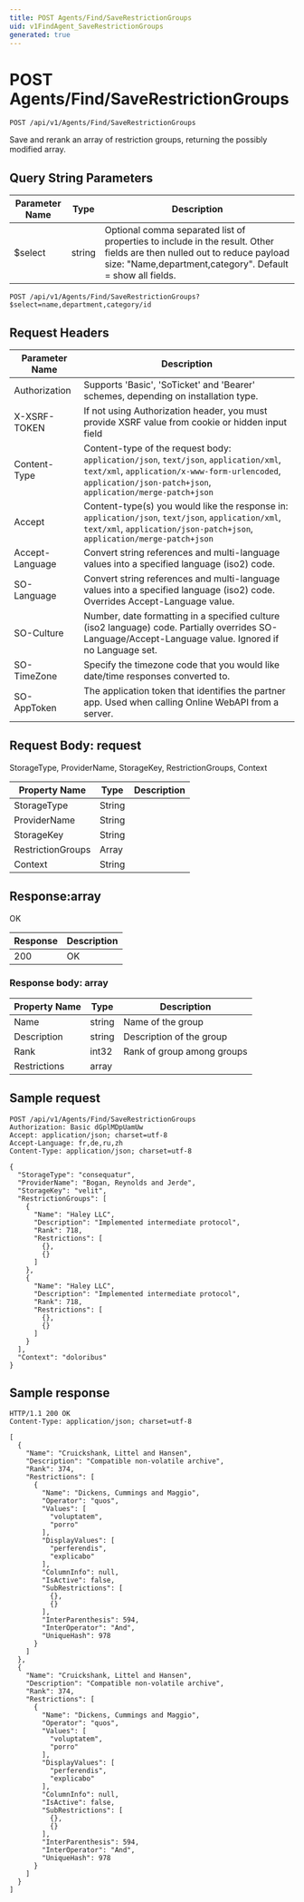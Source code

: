 ```yaml
---
title: POST Agents/Find/SaveRestrictionGroups
uid: v1FindAgent_SaveRestrictionGroups
generated: true
---
```


# POST Agents/Find/SaveRestrictionGroups

```http
POST /api/v1/Agents/Find/SaveRestrictionGroups
```

Save and rerank an array of restriction groups, returning the possibly modified array.







## Query String Parameters

| Parameter Name | Type |  Description |
|----------------|------|--------------|
| $select | string |  Optional comma separated list of properties to include in the result. Other fields are then nulled out to reduce payload size: "Name,department,category". Default = show all fields. |

```http
POST /api/v1/Agents/Find/SaveRestrictionGroups?$select=name,department,category/id
```


## Request Headers

| Parameter Name | Description |
|----------------|-------------|
| Authorization  | Supports 'Basic', 'SoTicket' and 'Bearer' schemes, depending on installation type. |
| X-XSRF-TOKEN   | If not using Authorization header, you must provide XSRF value from cookie or hidden input field |
| Content-Type | Content-type of the request body: `application/json`, `text/json`, `application/xml`, `text/xml`, `application/x-www-form-urlencoded`, `application/json-patch+json`, `application/merge-patch+json` |
| Accept         | Content-type(s) you would like the response in: `application/json`, `text/json`, `application/xml`, `text/xml`, `application/json-patch+json`, `application/merge-patch+json` |
| Accept-Language | Convert string references and multi-language values into a specified language (iso2) code. |
| SO-Language | Convert string references and multi-language values into a specified language (iso2) code. Overrides Accept-Language value. |
| SO-Culture | Number, date formatting in a specified culture (iso2 language) code. Partially overrides SO-Language/Accept-Language value. Ignored if no Language set. |
| SO-TimeZone | Specify the timezone code that you would like date/time responses converted to. |
| SO-AppToken | The application token that identifies the partner app. Used when calling Online WebAPI from a server. |

## Request Body: request 

StorageType, ProviderName, StorageKey, RestrictionGroups, Context 

| Property Name | Type |  Description |
|----------------|------|--------------|
| StorageType | String |  |
| ProviderName | String |  |
| StorageKey | String |  |
| RestrictionGroups | Array |  |
| Context | String |  |

## Response:array

OK

| Response | Description |
|----------------|-------------|
| 200 | OK |

### Response body: array

| Property Name | Type |  Description |
|----------------|------|--------------|
| Name | string | Name of the group |
| Description | string | Description of the group |
| Rank | int32 | Rank of group among groups |
| Restrictions | array |  |

## Sample request

```http!
POST /api/v1/Agents/Find/SaveRestrictionGroups
Authorization: Basic dGplMDpUamUw
Accept: application/json; charset=utf-8
Accept-Language: fr,de,ru,zh
Content-Type: application/json; charset=utf-8

{
  "StorageType": "consequatur",
  "ProviderName": "Bogan, Reynolds and Jerde",
  "StorageKey": "velit",
  "RestrictionGroups": [
    {
      "Name": "Haley LLC",
      "Description": "Implemented intermediate protocol",
      "Rank": 718,
      "Restrictions": [
        {},
        {}
      ]
    },
    {
      "Name": "Haley LLC",
      "Description": "Implemented intermediate protocol",
      "Rank": 718,
      "Restrictions": [
        {},
        {}
      ]
    }
  ],
  "Context": "doloribus"
}
```

## Sample response

```http_
HTTP/1.1 200 OK
Content-Type: application/json; charset=utf-8

[
  {
    "Name": "Cruickshank, Littel and Hansen",
    "Description": "Compatible non-volatile archive",
    "Rank": 374,
    "Restrictions": [
      {
        "Name": "Dickens, Cummings and Maggio",
        "Operator": "quos",
        "Values": [
          "voluptatem",
          "porro"
        ],
        "DisplayValues": [
          "perferendis",
          "explicabo"
        ],
        "ColumnInfo": null,
        "IsActive": false,
        "SubRestrictions": [
          {},
          {}
        ],
        "InterParenthesis": 594,
        "InterOperator": "And",
        "UniqueHash": 978
      }
    ]
  },
  {
    "Name": "Cruickshank, Littel and Hansen",
    "Description": "Compatible non-volatile archive",
    "Rank": 374,
    "Restrictions": [
      {
        "Name": "Dickens, Cummings and Maggio",
        "Operator": "quos",
        "Values": [
          "voluptatem",
          "porro"
        ],
        "DisplayValues": [
          "perferendis",
          "explicabo"
        ],
        "ColumnInfo": null,
        "IsActive": false,
        "SubRestrictions": [
          {},
          {}
        ],
        "InterParenthesis": 594,
        "InterOperator": "And",
        "UniqueHash": 978
      }
    ]
  }
]
```
